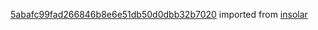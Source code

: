 [5abafc99fad266846b8e6e51db50d0dbb32b7020](https://github.com/insolar/insolar/commit/5abafc99fad266846b8e6e51db50d0dbb32b7020) imported from [insolar](https://github.com/insolar/insolar)
